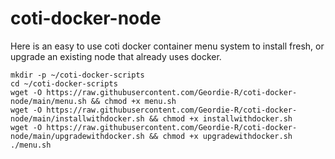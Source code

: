 # coti-docker-node
Here is an easy to use coti docker container menu system to install fresh, or upgrade an existing node that already uses docker.
 ```
 mkdir -p ~/coti-docker-scripts
 cd ~/coti-docker-scripts
 wget -O https://raw.githubusercontent.com/Geordie-R/coti-docker-node/main/menu.sh && chmod +x menu.sh
 wget -O https://raw.githubusercontent.com/Geordie-R/coti-docker-node/main/installwithdocker.sh && chmod +x installwithdocker.sh
 wget -O https://raw.githubusercontent.com/Geordie-R/coti-docker-node/main/upgradewithdocker.sh && chmod +x upgradewithdocker.sh
 ./menu.sh
```

